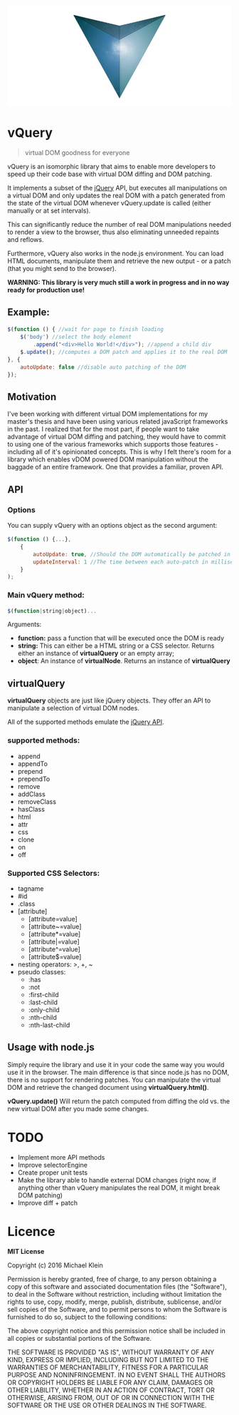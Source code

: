 ![AVA](logo.png)
# vQuery
> virtual DOM goodness for everyone

vQuery is an isomorphic library that aims to enable more developers to speed up their code base with virtual DOM diffing and DOM patching.

It implements a subset of the [jQuery](http://www.jquery.com/) API, but executes all manipulations on a virtual DOM and only updates the real DOM with a patch generated from the state of the virtual DOM whenever vQuery.update is called (either manually or at set intervals).

This can significantly reduce the number of real DOM manipulations needed to render a view to the browser, thus also eliminating unneeded repaints and reflows.

Furthermore, vQuery also works in the node.js environment. You can load HTML documents, manipulate them and retrieve the new output - or a patch (that you might send to the browser).

**WARNING: This library is very much still a work in progress and in no way ready for production use!**


## Example:

```javascript
$(function () { //wait for page to finish loading
    $('body') //select the body element
        .append("<div>Hello World!</div>"); //append a child div
    $.update(); //computes a DOM patch and applies it to the real DOM
}, {
    autoUpdate: false //disable auto patching of the DOM
});
```


## Motivation

I've been working with different virtual DOM implementations for my master's thesis and have been using various related javaScript frameworks in the past. I realized that for the most part, if people want to take advantage of virtual DOM diffing and patching, they would have to commit to using one of the various frameworks which supports those features - including all of it's opinionated concepts.
This is why I felt there's room for a library which enables vDOM powered DOM manipulation without the baggade of an entire framework. One that provides a familiar, proven API.


## API


### Options

You can supply vQuery with an options object as the second argument:


```javascript
$(function () {...}, 
    {
        autoUpdate: true, //Should the DOM automatically be patched in intervals (using window.requestAnimationFrame)? You can always call vQuery.update() to trigger a patch. Default: true
        updateInterval: 1 //The time between each auto-patch in milliseconds. Default: 1
    }
);
```

### Main vQuery method:

```javascript
$(function|string|object)...
```
Arguments:
* **function:** pass a function that will be executed once the DOM is ready
* **string:** This can either be a HTML string or a CSS selector. Returns either an instance of **virtualQuery** or an empty array;
* **object**: An instance of **virtualNode**. Returns an instance of **virtualQuery** 


## virtualQuery

**virtualQuery** objects are just like jQuery objects. They offer an API to manipulate a selection of virtual DOM nodes. 

All of the supported methods emulate the [jQuery API](http://api.jquery.com/).


### supported methods:

* append
* appendTo
* prepend
* prependTo
* remove
* addClass
* removeClass
* hasClass
* html
* attr
* css
* clone
* on
* off


### Supported CSS Selectors:

* tagname
* #id
* .class
* [attribute]
    * [attribute=value]
    * [attribute~=value]
    * [attribute*=value]
    * [attribute|=value]    
    * [attribute^=value]
    * [attribute$=value]
* nesting operators: >, +, ~
* pseudo classes:
    * :has
    * :not
    * :first-child
    * :last-child
    * :only-child
    * :nth-child
    * :nth-last-child


## Usage with node.js

Simply require the library and use it in your code the same way you would use it in the browser. The main difference is that since node.js has no DOM, there is no support for rendering patches. You can manipulate the virtual DOM and retrieve the changed document using **virtualQuery.html()**.

**vQuery.update()** Will return the patch computed from diffing the old vs. the new virtual DOM after you made some changes.


# TODO

* Implement more API methods
* Improve selectorEngine
* Create proper unit tests
* Make the library able to handle external DOM changes (right now, if anything other than vQuery manipulates the real DOM, it might break DOM patching)
* Improve diff + patch


# Licence

**MIT License**

Copyright (c) 2016 Michael Klein

Permission is hereby granted, free of charge, to any person obtaining a copy
of this software and associated documentation files (the "Software"), to deal
in the Software without restriction, including without limitation the rights
to use, copy, modify, merge, publish, distribute, sublicense, and/or sell
copies of the Software, and to permit persons to whom the Software is
furnished to do so, subject to the following conditions:

The above copyright notice and this permission notice shall be included in all
copies or substantial portions of the Software.

THE SOFTWARE IS PROVIDED "AS IS", WITHOUT WARRANTY OF ANY KIND, EXPRESS OR
IMPLIED, INCLUDING BUT NOT LIMITED TO THE WARRANTIES OF MERCHANTABILITY,
FITNESS FOR A PARTICULAR PURPOSE AND NONINFRINGEMENT. IN NO EVENT SHALL THE
AUTHORS OR COPYRIGHT HOLDERS BE LIABLE FOR ANY CLAIM, DAMAGES OR OTHER
LIABILITY, WHETHER IN AN ACTION OF CONTRACT, TORT OR OTHERWISE, ARISING FROM,
OUT OF OR IN CONNECTION WITH THE SOFTWARE OR THE USE OR OTHER DEALINGS IN THE
SOFTWARE.
